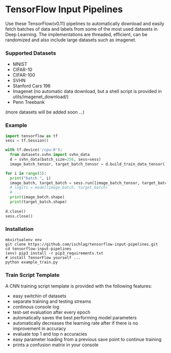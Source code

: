 # TensorFlow Input Pipelines

Use these TensorFlow(v0.11) pipelines to automatically download and easily fetch batches of data and labels from some of the most used datasets in Deep Learning. The implementations are threaded, efficient, can be randomized and also include large datasets such as imagenet. 

### Supported Datasets
- MNIST
- CIFAR-10
- CIFAR-100
- SVHN
- Stanford Cars 196
- Imagenet (no automatic data download, but a shell script is provided in utils/imagenet_download/)
- Penn Treebank

(more datasets will be added soon ...)

### Example
```python
import tensorflow as tf
sess = tf.Session()

with tf.device('/cpu:0'):
  from datasets.svhn import svhn_data
  d = svhn_data(batch_size=256, sess=sess)
  image_batch_tensor, target_batch_tensor = d.build_train_data_tensor()

for i in range(5):
  print("batch ", i)
  image_batch, target_batch = sess.run([image_batch_tensor, target_batch_tensor])
  # logits = model(image_batch, target_batch)
  # ...
  print(image_batch.shape)
  print(target_batch.shape)
  
d.close()
sess.close()
```

### Installation
```
mkvirtualenv env
git clone https://github.com/ischlag/tensorflow-input-pipelines.git
cd tensorflow-input-pipelines
(env) pip3 install -r pip3_requirements.txt
# install TensorFlow yourself ...
python example_train.py
```

### Train Script Template
A CNN training script template is provided with the following features:
- easy switchin of datasets
- separate training and testing streams
- continous console log 
- test-set evaluation after every epoch
- automatically saves the best performing model parameters
- automatically decreases the learning rate after if there is no improvement in accuracy
- evaluate top 1 and top n accuracies
- easy parameter loading from a previous save point to continue training
- prints a confusion matrix in your console

